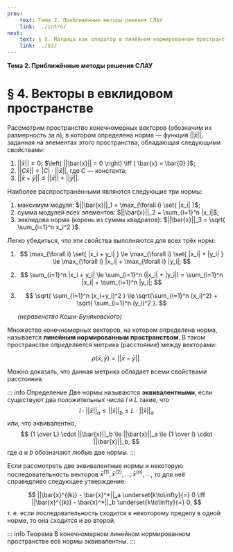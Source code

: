 ```yaml
---
prev:
    text: Тема 2. Приближённые методы решения СЛАУ
    link: ../intro/
next:
    text: § 5. Матрица как оператор в линейном нормированном пространстве. Нормы матрицы
    link: ../02/
---
```


**Тема 2. Приближённые методы решения СЛАУ**

# § 4. Векторы в евклидовом пространстве

Рассмотрим пространство конечномерных векторов (обозначим их размерность за $n$), в котором определена норма — функция $||\bar{x}||$, заданная на элементах этого пространства, обладающая следующими свойствами:

1. $||\bar{x}|| \ge 0$; $\left( ||\bar{x}|| = 0 \right) \iff ( \bar{x} = \bar{0} )$;
2. $||C\bar{x}|| = |C| \cdot ||\bar{x}||$, где $C$ — константа;
3. $||\bar{x} + \bar{y}|| \le ||\bar{x}|| + ||\bar{y}||$.

Наиболее распространёнными являются следующие три нормы:

1. максимум модуля: $||\bar{x}||_1 = \max_{\forall i} \set{ |x_i| }$;
2. сумма модулей всех элементов: $||\bar{x}||_2 = \sum_{i=1}^n |x_i|$;
3. эвклидова норма (корень из суммы квадратов): $||\bar{x}||_3 = \sqrt{ \sum_{i=1}^n x_i^2 }$.

Легко убедиться, что эти свойства выполняются для всех трёх норм:
1. $$ \max_{\forall i} \set{ |x_i + y_i| } \le \max_{\forall i} \set{ |x_i| + |y_i| } \le \max_{\forall i} |x_i| + \max_{\forall i} |y_i|; $$
2. $$ \sum_{i=1}^n |x_i + y_i| \le \sum_{i=1}^n (|x_i| + |y_i|) = \sum_{i=1}^n |x_i| + \sum_{i=1}^n |y_i|; $$
3. $$ \sqrt{ \sum_{i=1}^n (x_i+y_i)^2 } \le \sqrt{\sum_{i=1}^n (x_i)^2} + \sqrt{ \sum_{i=1}^n (y_i)^2 }. $$

   *(неравенство Коши-Буняковского)*

Множество конечномерных векторов, на котором определена норма, называется **линейным нормированным пространством**. В таком пространстве определяется метрика (расстояние) между векторами:

$$ \rho(\bar{x}, \bar{y}) = ||\bar{x} - \bar{y}||. $$

Можно доказать, что данная метрика обладает всеми свойствами расстояния.

::: info Определение
Две нормы называются **эквивалентными**, если существуют два положительных числа $l$ и $L$ такие, что
$$ l \cdot ||\bar{x}||_a \le ||\bar{x}||_b \le L \cdot ||\bar{x}||_a $$
или, что эквивалентно,
$$ {1 \over L} \cdot ||\bar{x}||_b \le ||\bar{x}||_a \le {1 \over l} \cdot ||\bar{x}||_b, $$
где $a$ и $b$ обозначают любые две нормы.
:::

Если рассмотреть две эквивалентные нормы и некоторую последовательность векторов $\bar{x}^{(1)}, \bar{x}^{(2)}, ..., \bar{x}^{(n)}, ...$, то для неё справедливо следующее утверждение:

$$ ||\bar{x}^{(k)} - \bar{x}^*||_a \underset{k\to\infty}{=} 0 \iff ||\bar{x}^{(k)} - \bar{x}^*||_b \underset{k\to\infty}{=} 0, $$
т. е. если последовательность сходится к некоторому пределу в одной норме, то она сходится и во второй.

::: info Теорема
В конечномерном линейном нормированном пространстве все нормы эквивалентны.
:::